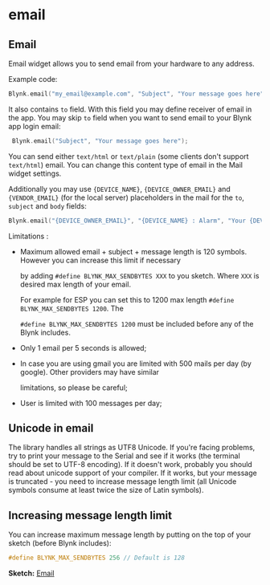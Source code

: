 # email

## Email

Email widget allows you to send email from your hardware to any address.

Example code:

```cpp
Blynk.email("my_email@example.com", "Subject", "Your message goes here");
```

It also contains `to` field. With this field you may define receiver of email in the app. You may skip `to` field when you want to send email to your Blynk app login email:

```cpp
 Blynk.email("Subject", "Your message goes here");
```

You can send either `text/html` or `text/plain` \(some clients don't support `text/html`\) email. You can change this content type of email in the Mail widget settings.

Additionally you may use `{DEVICE_NAME}`, `{DEVICE_OWNER_EMAIL}` and `{VENDOR_EMAIL}` \(for the local server\) placeholders in the mail for the `to`, `subject` and `body` fields:

```cpp
Blynk.email("{DEVICE_OWNER_EMAIL}", "{DEVICE_NAME} : Alarm", "Your {DEVICE_NAME} has critical error!");
```

Limitations :

* Maximum allowed email + subject + message length is 120 symbols. However you can increase this limit if necessary 

  by adding `#define BLYNK_MAX_SENDBYTES XXX` to you sketch. Where `XXX` is desired max length of your email. 

  For example for ESP you can set this to 1200 max length `#define BLYNK_MAX_SENDBYTES 1200`. The 

  `#define BLYNK_MAX_SENDBYTES 1200` must be included before any of the Blynk includes.

* Only 1 email per 5 seconds is allowed;
* In case you are using gmail you are limited with 500 mails per day \(by google\). Other providers may have similar

  limitations, so please be careful;

* User is limited with 100 messages per day;

## Unicode in email

The library handles all strings as UTF8 Unicode. If you're facing problems, try to print your message to the Serial and see if it works \(the terminal should be set to UTF-8 encoding\). If it doesn't work, probably you should read about unicode support of your compiler. If it works, but your message is truncated - you need to increase message length limit \(all Unicode symbols consume at least twice the size of Latin symbols\).

## Increasing message length limit

You can increase maximum message length by putting on the top of your sketch \(before Blynk includes\):

```cpp
#define BLYNK_MAX_SENDBYTES 256 // Default is 128
```

**Sketch:** [Email](https://github.com/blynkkk/blynk-library/blob/master/examples/Widgets/Email/Email.ino)

